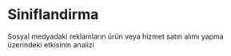 # Siniflandirma
Sosyal medyadaki reklamların ürün veya hizmet satın alımı yapma üzerindeki etkisinin analizi
